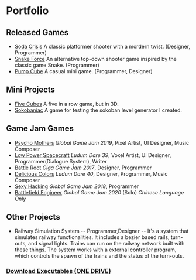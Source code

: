 # Portfolio
## Released Games
- [Soda Crisis](https://store.steampowered.com/app/1592670/_/) A classic platformer shooter with a mordern twist. (Designer, Programmer)
- [Snake Force](https://store.steampowered.com/app/1806040/_/) An alternative top-down shooter game inspired by the classic game Snake. (Programmer)
- [Pump Cube](https://apps.apple.com/cn/app/pump-cube/id1553017000?l=en) A casual mini game. (Programmer, Designer)

## Mini Projects
- [Five Cubes](https://developer.cloud.unity3d.com/share/share.html?shareId=ZkiosDOgLz) A five in a row game, but in 3D.
- [Sokobaniac](https://gamejolt.com/games/sokobaniac/384430) A game for testing the sokoban level generator I created.

## Game Jam Games
- [Psycho Mothers](https://globalgamejam.org/2019/games/psycho-mothers-%E3%82%B5%E3%82%A4%E3%82%B3%E3%83%9E%E3%82%B6%E3%83%BC) *Global Game Jam 2019*, Pixel Artist, UI Designer, Music Composer
- [Low Power Spacecraft](https://gamejolt.com/games/lowpowerspacecraft/273184) *Ludum Dare 39*, Voxel Artist, UI Designer, Programmer(Dialogue System), Writer
- [Battle Root](http://wanga.me/CGJ2017/detail?game=46) *Ciga Game Jam 2017*, Designer, Programmer
- [Delicious Colors](https://ldjam.com/events/ludum-dare/40/delicious-colors) *Ludum Dare 40*, Designer, Programmer, Music Composer
- [Sexy Hacking](https://globalgamejam.org/2018/games/sexy-hacking-%E3%82%A8%E3%83%AD%E3%81%84%E3%83%98%E3%83%83%E3%82%AD%E3%83%B3%E3%82%B0-%E6%80%A7%E6%84%9F%E9%AA%87%E5%AE%A2) *Global Game Jam 2018*, Programmer
- [Battlefield Engineer](https://gamejolt.com/games/BattlefieldEngineer/466890) *Global Game Jam 2020* (Solo) *Chinese Language Only* 

## Other Projects
- Railway Simulation System
-- Programmer,Designer
-- It's a system that simulates railway functionalities. It includes a bezier based rails, turn-outs, and signal lights. Trains can run on the railway network built with these things. The system works with a external controller program, which controls the spawn of the trains and the status of the turn-outs.
### [Download Executables (ONE DRIVE)](https://1drv.ms/f/s!AgO0uTXGovlgjhl8nkTEZt0zgGQM)
